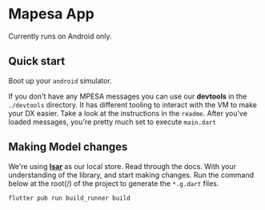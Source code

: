 # Mapesa App

Currently runs on Android only.

## Quick start

Boot up your `android` simulator.

If you don't have any MPESA messages you can use our **devtools** in the `./devtools` directory.
It has different tooling to interact with the VM to make your DX easier. Take a look at the instructions in the `readme`. After you've loaded messages, you're pretty much set to execute `main.dart`

## Making Model changes

We're using [**Isar**](https://isar.dev/schema.html) as our local store. Read through the docs. With your understanding of the library, and start making changes. Run the command below at the root(/) of the project to generate the `*.g.dart` files.

```bash
flutter pub run build_runner build
```
